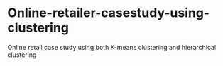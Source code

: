 # Online-retailer-casestudy-using-clustering
Online retail case study using both K-means clustering and hierarchical clustering

